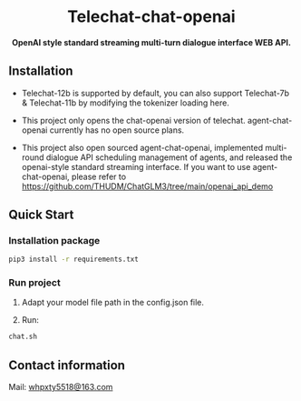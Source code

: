 <div align="center">

Telechat-chat-openai
===========================
<h4> OpenAI style standard streaming multi-turn dialogue interface WEB API.</h4>

</div>


## Installation

- Telechat-12b is supported by default, you can also support Telechat-7b & Telechat-11b by modifying the tokenizer loading here.

- This project only opens the chat-openai version of telechat. agent-chat-openai currently has no open source plans.

- This project also open sourced agent-chat-openai, implemented multi-round dialogue API scheduling management of agents, and released the openai-style standard streaming interface. If you want to use agent-chat-openai, please refer to https://github.com/THUDM/ChatGLM3/tree/main/openai_api_demo


## Quick Start

###  Installation package

```bash
pip3 install -r requirements.txt
```

### Run project

1. Adapt your model file path in the config.json file.

2. Run:

```bash
chat.sh
```


## Contact information

Mail: whpxty5518@163.com


